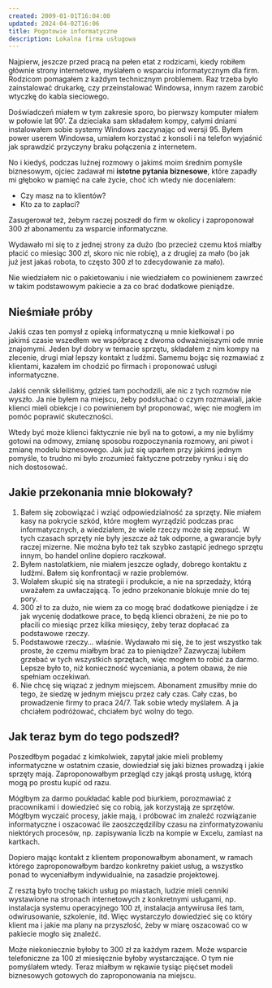 ```yaml
---
created: 2009-01-01T16:04:00
updated: 2024-04-02T16:06
title: Pogotowie informatyczne
description: Lokalna firma usługowa
---
```

Najpierw, jeszcze przed pracą na pełen etat z rodzicami, kiedy robiłem głównie strony internetowe, myślałem o wsparciu informatycznym dla firm. Rodzicom pomagałem z każdym technicznym problemem. Raz trzeba było zainstalować drukarkę, czy przeinstalować Windowsa, innym razem zarobić wtyczkę do kabla sieciowego.

Doświadczeń miałem w tym zakresie sporo, bo pierwszy komputer miałem w połowie lat 90’. Za dzieciaka sam składałem kompy, całymi dniami instalowałem sobie systemy Windows zaczynając od wersji 95. Byłem power userem Windowsa, umiałem korzystać z konsoli i na telefon wyjaśnić jak sprawdzić przyczyny braku połączenia z internetem. 

No i kiedyś, podczas luźnej rozmowy o jakimś moim średnim pomyśle biznesowym, ojciec zadawał mi **istotne pytania biznesowe**, które zapadły mi głęboko w pamięć na całe życie, choć ich wtedy nie doceniałem:

- Czy masz na to klientów?
- Kto za to zapłaci?

Zasugerował też, żebym raczej poszedł do firm w okolicy i zaproponował 300 zł abonamentu za wsparcie informatyczne.

Wydawało mi się to z jednej strony za dużo (bo przecież czemu ktoś miałby płacić co miesiąc 300 zł, skoro nic nie robię), a z drugiej za mało (bo jak już jest jakaś robota, to często 300 zł to zdecydowanie za mało).

Nie wiedziałem nic o pakietowaniu i nie wiedziałem co powinienem zawrzeć w takim podstawowym pakiecie a za co brać dodatkowe pieniądze.

## Nieśmiałe próby

Jakiś czas ten pomysł z opieką informatyczną u mnie kiełkował i po jakimś czasie wszedłem we współpracę z dwoma odważniejszymi ode mnie znajomymi. Jeden był dobry w temacie sprzętu, składałem z nim kompy na zlecenie, drugi miał lepszy kontakt z ludźmi. Samemu bojąc się rozmawiać z klientami, kazałem im chodzić po firmach i proponować usługi informatyczne.

Jakiś cennik skleiliśmy, gdzieś tam pochodzili, ale nic z tych rozmów nie wyszło. Ja nie byłem na miejscu, żeby podsłuchać o czym rozmawiali, jakie klienci mieli obiekcje i co powinienem był proponować, więc nie mogłem im pomóc poprawić skuteczności.

Wtedy być może klienci faktycznie nie byli na to gotowi, a my nie byliśmy gotowi na odmowy, zmianę sposobu rozpoczynania rozmowy, ani piwot i zmianę modelu biznesowego. Jak już się uparłem przy jakimś jednym pomyśle, to trudno mi było zrozumieć faktyczne potrzeby rynku i się do nich dostosować.

## Jakie przekonania mnie blokowały?

1. Bałem się zobowiązać i wziąć odpowiedzialność za sprzęty. Nie miałem kasy na pokrycie szkód, które mogłem wyrządzić podczas prac informatycznych, a wiedziałem, że wiele rzeczy może się zepsuć. W tych czasach sprzęty nie były jeszcze aż tak odporne, a gwarancje były raczej mizerne. Nie można było też tak szybko zastąpić jednego sprzętu innym, bo handel online dopiero raczkował.
2. Byłem nastolatkiem, nie miałem jeszcze ogłady, dobrego kontaktu z ludźmi. Bałem się konfrontacji w razie problemów.
3. Wolałem skupić się na strategii i produkcie, a nie na sprzedaży, którą uważałem za uwłaczającą. To jedno przekonanie blokuje mnie do tej pory.
4. 300 zł to za dużo, nie wiem za co mogę brać dodatkowe pieniądze i że jak wycenię dodatkowe prace, to będą klienci obrażeni, że nie po to płacili co miesiąc przez kilka miesięcy, żeby teraz dopłacać za podstawowe rzeczy.
5. Podstawowe rzeczy… właśnie. Wydawało mi się, że to jest wszystko tak proste, że czemu miałbym brać za to pieniądze? Zazwyczaj lubiłem grzebać w tych wszystkich sprzętach, więc mogłem to robić za darmo. Lepsze było to, niż konieczność wyceniania, a potem obawa, że nie spełniam oczekiwań.
6. Nie chcę się wiązać z jednym miejscem. Abonament zmusiłby mnie do tego, że siedzę w jednym miejscu przez cały czas. Cały czas, bo prowadzenie firmy to praca 24/7. Tak sobie wtedy myślałem. A ja chciałem podróżować, chciałem być wolny do tego.

## Jak teraz bym do tego podszedł?

Poszedłbym pogadać z kimkolwiek, zapytał jakie mieli problemy informatyczne w ostatnim czasie, dowiedział się jaki biznes prowadzą i jakie sprzęty mają. Zaproponowałbym przegląd czy jakąś prostą usługę, którą mogą po prostu kupić od razu.

Mógłbym za darmo poukładać kable pod biurkiem, porozmawiać z pracownikami i dowiedzieć się co robią, jak korzystają ze sprzętów. Mógłbym wyczaić procesy, jakie mają, i próbować im znaleźć rozwiązanie informatyczne i oszacować ile zaoszczędziliby czasu na zinformatyzowaniu niektórych procesów, np. zapisywania liczb na kompie w Excelu, zamiast na kartkach.

Dopiero mając kontakt z klientem proponowałbym abonament, w ramach którego zaproponowałbym bardzo konkretny pakiet usług, a wszystko ponad to wyceniałbym indywidualnie, na zasadzie projektowej.

Z resztą było trochę takich usług po miastach, ludzie mieli cenniki wystawione na stronach internetowych z konkretnymi usługami, np. instalacja systemu operacyjnego 100 zł, instalacja antywirusa ileś tam, odwirusowanie, szkolenie, itd. Więc wystarczyło dowiedzieć się co który klient ma i jakie ma plany na przyszłość, żeby w miarę oszacować co w pakiecie mogło się znaleźć.

Może niekoniecznie byłoby to 300 zł za każdym razem. Może wsparcie telefoniczne za 100 zł miesięcznie byłoby wystarczające. O tym nie pomyślałem wtedy. Teraz miałbym w rękawie tysiąc pięćset modeli biznesowych gotowych do zaproponowania na miejscu.